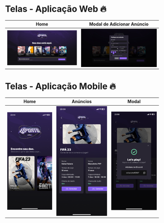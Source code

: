 # Telas - Aplicação Web 🔥

Home           |  Modal de Adicionar Anúncio           
:-------------------------:|:-------------------------:
<img src= "./prints/Web/Home.jpg">  |  <img src= "./prints/Web/Modal.jpg">  

# Telas - Aplicação Mobile 🔥

Home            |  Anúncios          | Modal           
:-------------------------:|:-------------------------:|:-------------------------:
<img src= "./prints/Mobile/HomeMob.PNG">  |  <img src= "./prints/Mobile/Games.PNG">  | <img src="./prints/Mobile/ModalMob.PNG">